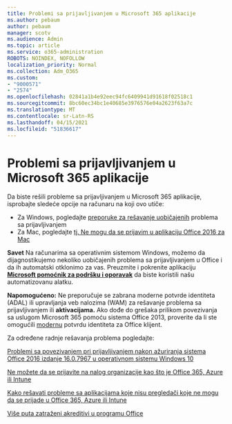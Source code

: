 ```yaml
---
title: Problemi sa prijavljivanjem u Microsoft 365 aplikacije
ms.author: pebaum
author: pebaum
manager: scotv
ms.audience: Admin
ms.topic: article
ms.service: o365-administration
ROBOTS: NOINDEX, NOFOLLOW
localization_priority: Normal
ms.collection: Adm_O365
ms.custom:
- "9000571"
- "2574"
ms.openlocfilehash: 02841a1b4e92eec94fc6409941d91618f02518c1
ms.sourcegitcommit: 8bc60ec34bc1e40685e3976576e04a2623f63a7c
ms.translationtype: MT
ms.contentlocale: sr-Latn-RS
ms.lasthandoff: 04/15/2021
ms.locfileid: "51836617"
---
```

# <a name="issues-signing-into-microsoft-365-apps"></a>Problemi sa prijavljivanjem u Microsoft 365 aplikacije

Da biste rešili probleme sa prijavljivanjem u Microsoft 365 aplikacije, isprobajte sledeće opcije na računaru na koji ovo utiče:  

- Za Windows, pogledajte [preporuke za rešavanje uobičajenih](https://docs.microsoft.com/office365/troubleshoot/administration/disabling-adal-wam-not-recommended#recommendations-on-resolving-common-sign-in-issues) problema sa prijavljivanjem
- Za Mac, pogledajte  [tj. Ne mogu da se prijavim u aplikaciju Office 2016 za Mac](https://docs.microsoft.com/office365/troubleshoot/authentication/sign-in-to-office-2016-for-mac-fail)

**Savet** Na računarima sa operativnim sistemom Windows, možemo da dijagnostikujemo nekoliko uobičajenih problema sa prijavljivanjem u Office i da ih automatski otklonimo za vas. Preuzmite i pokrenite aplikaciju  **[Microsoft pomoćnik za podršku i oporavak](https://aka.ms/SaRA-OfficeSignInScenario)** da biste koristili našu automatizovanu alatku.

**Napomogućeno:** Ne preporučuje se zabrana moderne potvrde identiteta (ADAL) ili upravljanja veb nalozima (WAM) za rešavanje problema sa prijavljivanjem ili **aktivacijama.** Ako dođe do grešaka prilikom povezivanja sa uslugom Microsoft 365 pomoću sistema Office 2013, proverite da li ste omogućili [modernu](https://docs.microsoft.com/microsoft-365/admin/security-and-compliance/enable-modern-authentication)  potvrdu identiteta za Office klijent.

Za određene radnje rešavanja problema pogledajte:

[Problemi sa povezivanjem pri prijavljivanjem nakon ažuriranja sistema Office 2016 izdanje 16.0.7967 u operativnom sistemu Windows 10](https://docs.microsoft.com/office365/troubleshoot/administration/connection-issue-when-sign-in-office-2016)  

[Ne možete da se prijavite na nalog organizacije kao što je Office 365, Azure ili Intune](https://docs.microsoft.com/office365/troubleshoot/authentication/sign-in-to-office-365-azure-intune)

[Kako rešavati probleme sa aplikacijama koje nisu pregledači koje ne mogu da se prijade u Office 365, Azure ili Intune](https://support.office.com/article/how-to-troubleshoot-non-browser-apps-that-can-t-sign-in-to-office-365-azure-or-intune-3ba1b268-66f6-462c-b0e5-070f5c2603c1?ui=en-US&rs=en-US&ad=US)

[Više puta zatraženi akreditivi u programu Office](https://docs.microsoft.com/office365/troubleshoot/authentication/access-denied-when-connect-to-office-365)